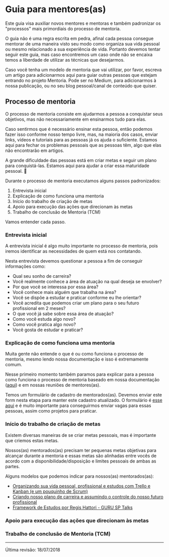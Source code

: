 # Guia para mentores(as)

Este guia visa auxiliar novos mentores e mentoras e também padronizar os "processos" mais primordiais do processo de mentoria.

O guia não é uma regra escrita em pedra, afinal cada pessoa consegue mentorar de uma maneira visto seu modo como organiza sua vida pessoal ou mesmo relacionado a sua experiência de vida. Portanto devemos tentar seguir este guia, mas caso encontremos um caso onde não se encaixa temos a liberdade de utilizar as técnicas que desejarmos.

Caso você tenha um modelo de mentoria que vai utilizar, por favor, escreva um artigo para adicionarmos aqui para guiar outras pessoas que estejam entrando no projeto Mentoria. Pode ser no Medium, para adicionarmos à nossa publicação, ou no seu blog pessoal/canal de conteúdo que quiser.

## Processo de mentoria

O processo de mentoria consiste em ajudarmos a pessoa a conquistar seus objetivos, mas não necessariamente em ensinarmos tudo para elas.

Caso sentirmos que é necessário ensinar esta pessoa, então podemos fazer isso conforme nosso tempo livre, mas, na maioria dos casos, enviar links, vídeos e tutoriais para as pessoas já os ajuda o suficiente. Estamos aqui para fechar os problemas pessoais que as pessoas têm, algo que elas não encontrarão em artigos.

A grande dificuldade das pessoas está em criar metas e seguir um plano para conquistá-las. Estamos aqui para ajudar a criar essa maturidade pessoal. :muscle:

Durante o processo de mentoria executamos alguns passos padronizados:

1. Entrevista inicial
1. Explicação de como funciona uma mentoria
1. Início do trabalho de criação de metas
1. Apoio para execução das ações que direcionam às metas
1. Trabalho de conclusão de Mentoria (TCM)

Vamos entender cada passo.

### Entrevista inicial

A entrevista inicial é algo muito importante no processo de mentoria, pois iremos identificar as necessidades de quem está nos contatando.

Nesta entrevista devemos questionar a pessoa a fim de conseguir informações como:

- Qual seu sonho de carreira?
- Você realmente conhece a área de atuação na qual deseja se envolver?
- Por que você se interessa por essa área?
- Você conhece mais alguém que trabalha na área?
- Você se dispõe a estudar e praticar conforme eu lhe orientar?
- Você acredita que podemos criar um plano para o seu futuro profissional em 2 meses?
- O que você já sabe sobre essa área de atuação?
- Como você estuda algo novo?
- Como você pratica algo novo?
- Você gosta de estudar e praticar?

### Explicação de como funciona uma mentoria

Muita gente não entende o que é ou como funciona o processo de mentoria, mesmo lendo nossa documentação e isso é extremamente comum.

Nesse primeiro momento também paramos para explicar para a pessoa como funciona o processo de mentoria baseado em nossa documentação ([aqui](https://github.com/training-center/mentoria/)) e em nossas reuniões de mentores(as).

Temos um formulário de cadastro de mentorados(as). Devemos enviar este form nesta etapa para manter este cadastro atualizado. O formulário é [esse aqui](https://goo.gl/forms/F7kBUdLPpIml1yCa2) e é muito importante para conseguirmos enviar vagas para essas pessoas, assim como projetos para praticar.

### Início do trabalho de criação de metas

Existem diversas maneiras de se criar metas pessoais, mas é importante que criemos estas metas.

Nossos(as) mentorados(as) precisam ter pequenas metas objetivas para alcançar durante a mentoria e essas metas são alinhadas entre vocês de acordo com a disponibilidade/disposição e limites pessoais de ambas as partes.

Alguns modelos que podemos indicar para nossos(as) mentorados(as):

- [Organizando sua vida pessoal, profissional e estudos com Trello e Kanban (e um pouquinho de Scrum)](https://medium.com/trainingcenter/organizando-sua-vida-pessoal-profissional-e-estudos-com-trello-e-kanban-e-um-pouquinho-de-scrum-2bc3df5a93d8)
- [Criando nosso plano de carreira e assumindo o controle do nosso futuro profissional](https://medium.com/trainingcenter/criando-nosso-plano-de-carreira-e-assumindo-o-controle-do-nosso-futuro-profissional-9d8032b077d9)
- [Framework de Estudos por Regis Hattori - GURU SP Talks](https://www.youtube.com/watch?v=Hy0jKIGbQrM)

### Apoio para execução das ações que direcionam às metas
### Trabalho de conclusão de Mentoria (TCM)

---

Última revisão: 18/07/2018

